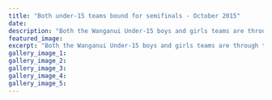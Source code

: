 ```yaml
---
title: "Both under-15 teams bound for semifinals - October 2015"
date: 
description: "Both the Wanganui Under-15 boys and girls teams are through to today's semifinals of their respective national championship tournaments, from Wanganui Chronicle article on 2/10/15..."
featured_image: 
excerpt: "Both the Wanganui Under-15 boys and girls teams are through to today's semifinals of their respective national championship tournaments, but it was by very different means yesterday, from Wanganui Chronicle article on 2/10/15..."
gallery_image_1: 
gallery_image_2: 
gallery_image_3: 
gallery_image_4: 
gallery_image_5: 
---
```

